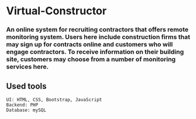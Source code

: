 # Virtual-Constructor
### An online system for recruiting contractors that offers remote monitoring system. Users here include construction firms that may sign up for contracts online and customers who will engage contractors. To receive information on their building site, customers may choose from a number of monitoring services here.

## Used tools
    UI: HTML, CSS, Bootstrap, JavaScript
    Backend: PHP
    Database: mySQL

